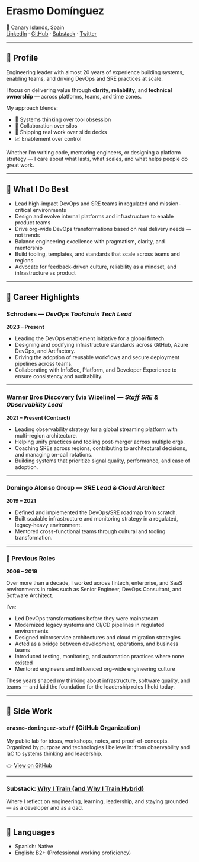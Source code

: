 # Erasmo Domínguez

📍 Canary Islands, Spain  
[LinkedIn](https://www.linkedin.com/in/erasmodominguez/) · [GitHub](https://github.com/erasmolpa) · [Substack](https://erasmodominguez.substack.com) · [Twitter](https://twitter.com/erasmolpa)

---

## 🧠 Profile

Engineering leader with almost 20 years of experience building systems, enabling teams, and driving DevOps and SRE practices at scale.

I focus on delivering value through **clarity**, **reliability**, and **technical ownership** — across platforms, teams, and time zones.

My approach blends:

- 🧠 Systems thinking over tool obsession  
- 🤝 Collaboration over silos  
- 🚢 Shipping real work over slide decks  
- 📈 Enablement over control  

Whether I’m writing code, mentoring engineers, or designing a platform strategy — I care about what lasts, what scales, and what helps people do great work.

---

## 🚀 What I Do Best

- Lead high-impact DevOps and SRE teams in regulated and mission-critical environments  
- Design and evolve internal platforms and infrastructure to enable product teams  
- Drive org-wide DevOps transformations based on real delivery needs — not trends  
- Balance engineering excellence with pragmatism, clarity, and mentorship  
- Build tooling, templates, and standards that scale across teams and regions  
- Advocate for feedback-driven culture, reliability as a mindset, and infrastructure as product

---

## 👣 Career Highlights

### Schroders — *DevOps Toolchain Tech Lead*  
**2023 – Present**

- Leading the DevOps enablement initiative for a global fintech.  
- Designing and codifying infrastructure standards across GitHub, Azure DevOps, and Artifactory.  
- Driving the adoption of reusable workflows and secure deployment pipelines across teams.  
- Collaborating with InfoSec, Platform, and Developer Experience to ensure consistency and auditability.

---

### Warner Bros Discovery (via Wizeline) — *Staff SRE & Observability Lead*  
**2021 – Present (Contract)**

- Leading observability strategy for a global streaming platform with multi-region architecture.  
- Helping unify practices and tooling post-merger across multiple orgs.  
- Coaching SREs across regions, contributing to architectural decisions, and managing on-call rotations.  
- Building systems that prioritize signal quality, performance, and ease of adoption.

---

### Domingo Alonso Group — *SRE Lead & Cloud Architect*  
**2019 – 2021**

- Defined and implemented the DevOps/SRE roadmap from scratch.  
- Built scalable infrastructure and monitoring strategy in a regulated, legacy-heavy environment.  
- Mentored cross-functional teams through cultural and tooling transformation.

---

### 🧩 Previous Roles  
**2006 – 2019**

Over more than a decade, I worked across fintech, enterprise, and SaaS environments in roles such as Senior Engineer, DevOps Consultant, and Software Architect.

I’ve:

- Led DevOps transformations before they were mainstream  
- Modernized legacy systems and CI/CD pipelines in regulated environments  
- Designed microservice architectures and cloud migration strategies  
- Acted as a bridge between development, operations, and business teams  
- Introduced testing, monitoring, and automation practices where none existed  
- Mentored engineers and influenced org-wide engineering culture

These years shaped my thinking about infrastructure, software quality, and teams — and laid the foundation for the leadership roles I hold today.

---

## 🧭 Side Work

### `erasmo-dominguez-stuff` (GitHub Organization)  
My public lab for ideas, workshops, notes, and proof-of-concepts.  
Organized by purpose and technologies I believe in: from observability and IaC to systems thinking and leadership.

👉 [View on GitHub](https://github.com/erasmo-dominguez-stuff)

---

### Substack: [**Why I Train (and Why I Train Hybrid)**](https://erasmodominguez.substack.com/p/why-i-train-and-why-i-train-hybrid)  
Where I reflect on engineering, learning, leadership, and staying grounded — as a developer and as a dad.

---

## 💬 Languages

- Spanish: Native  
- English: B2+ (Professional working proficiency)
